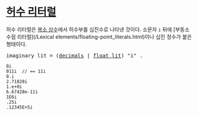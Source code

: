 # [허수 리터럴](#imaginary-literals)

허수 리터럴은 [복소 상수](/Constants/)에서 허수부를 십진수로 나타낸 것이다. 소문자 `i` 뒤에 [부동소수점 리터럴](/Lexical elements/floating-point_literals.html)이나 십진 정수가 붙은 형태이다.

<pre>
<a id="imaginary_lit">imaginary_lit</a> = (<a href="/Lexical%20elements/floating-point_literals.html#decimals">decimals</a> | <a href="/Lexical%20elements/floating-point_literals.html#float_lit">float_lit</a>) "i" .
</pre>

```
0i
011i  // == 11i
0.i
2.71828i
1.e+0i
6.67428e-11i
1E6i
.25i
.12345E+5i
```
